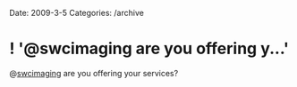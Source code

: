 Date: 2009-3-5
Categories: /archive

# ! '@swcimaging are you offering y...'

@<a href="http://twitter.com/swcimaging">swcimaging</a> are you offering your services?
